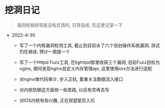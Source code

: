 # 挖洞日记


> 漏洞挖掘经常是没有反馈的, 日常自闭, 在这里记录一下

+ 2022-4-30

    - 写了一个内核漏洞检测工具, 截止到目前水了六个信创操作系统漏洞, 测试仍在继续, 预计一周报一个

    - 写了一个Httpd Fuzz工具, 在lighttpd那里收获三个漏洞, 目前Fuzz目标为nginx, 期间发现nginx自定义内存管理api, 这里使用xxx方法进行适配

    - 对nginx做代码审计, 步入正轨, 着重关注数据流入接口

    - 对内核防御这方面有一些思路, 以后有空再去写

    - 对IOS内核有些兴趣, 正在观望是否入坑



